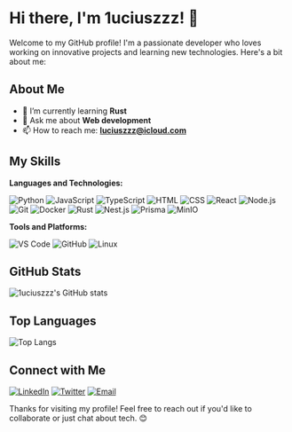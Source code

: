 # Hi there, I'm 1uciuszzz! 👋

Welcome to my GitHub profile! I'm a passionate developer who loves working on innovative projects and learning new technologies. Here's a bit about me:

## About Me

- 🌱 I’m currently learning **Rust**
- 💬 Ask me about **Web development**
- 📫 How to reach me: **luciuszzz@icloud.com**


## My Skills

**Languages and Technologies:**

![Python](https://img.shields.io/badge/-Python-3776AB?style=flat&logo=python&logoColor=white)
![JavaScript](https://img.shields.io/badge/-JavaScript-F7DF1E?style=flat&logo=javascript&logoColor=white)
![TypeScript](https://img.shields.io/badge/-TypeScript-3178C6?style=flat&logo=typescript&logoColor=white)
![HTML](https://img.shields.io/badge/-HTML5-E34F26?style=flat&logo=html5&logoColor=white)
![CSS](https://img.shields.io/badge/-CSS3-1572B6?style=flat&logo=css3&logoColor=white)
![React](https://img.shields.io/badge/-React-61DAFB?style=flat&logo=react&logoColor=white)
![Node.js](https://img.shields.io/badge/-Node.js-339933?style=flat&logo=nodedotjs&logoColor=white)
![Git](https://img.shields.io/badge/-Git-F05032?style=flat&logo=git&logoColor=white)
![Docker](https://img.shields.io/badge/-Docker-2496ED?style=flat&logo=docker&logoColor=white)
![Rust](https://img.shields.io/badge/-Rust-000000?style=flat&logo=rust&logoColor=white)
![Nest.js](https://img.shields.io/badge/-Nest.js-E0234E?style=flat&logo=nestjs&logoColor=white)
![Prisma](https://img.shields.io/badge/-Prismas-2D3748?style=flat&logo=prisma&logoColor=white)
![MinIO](https://img.shields.io/badge/-MinIO-C72E49?style=flat&logo=minio&logoColor=white)

**Tools and Platforms:**

![VS Code](https://img.shields.io/badge/-VS%20Code-007ACC?style=flat&logo=visual-studio-code&logoColor=white)
![GitHub](https://img.shields.io/badge/-GitHub-181717?style=flat&logo=github&logoColor=white)
![Linux](https://img.shields.io/badge/-Linux-FCC624?style=flat&logo=linux&logoColor=black)

## GitHub Stats

![1uciuszzz's GitHub stats](https://github-readme-stats.vercel.app/api?username=1uciuszzz&show_icons=true&theme=radical)

## Top Languages

![Top Langs](https://github-readme-stats.vercel.app/api/top-langs/?username=1uciuszzz&layout=compact&theme=radical)

## Connect with Me

[![LinkedIn](https://img.shields.io/badge/-LinkedIn-0077B5?style=flat&logo=linkedin&logoColor=white)](https://www.linkedin.com/in/zhaolixing/)
[![Twitter](https://img.shields.io/badge/-Twitter-1DA1F2?style=flat&logo=twitter&logoColor=white)](https://x.com/1uciuszzz)
[![Email](https://img.shields.io/badge/-Email-D14836?style=flat&logo=gmail&logoColor=white)](mailto:luciuszzz@icloud.com)

Thanks for visiting my profile! Feel free to reach out if you'd like to collaborate or just chat about tech. 😊
